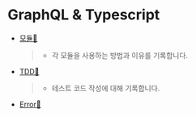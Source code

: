 # GraphQL & Typescript

- [모듈🚀](./readme/module.md)

  > - 각 모듈을 사용하는 방법과 이유를 기록합니다.

- [TDD🚀](./readme/tdd.md)

  > - 테스트 코드 작성에 대해 기록합니다.

- [Error🚀](.)
